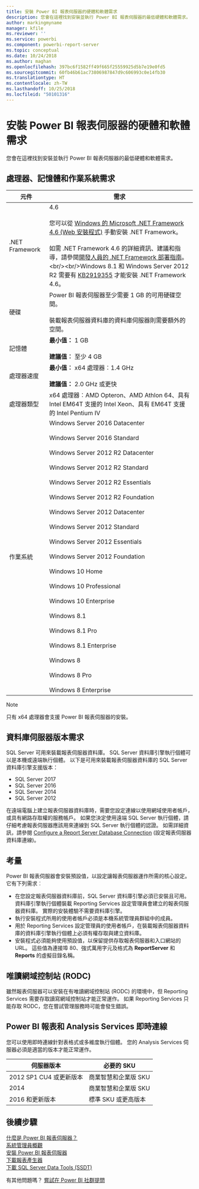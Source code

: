 ```yaml
---
title: 安裝 Power BI 報表伺服器的硬體和軟體需求
description: 您會在這裡找到安裝並執行 Power BI 報表伺服器的最低硬體和軟體需求。
author: markingmyname
manager: kfile
ms.reviewer: ''
ms.service: powerbi
ms.component: powerbi-report-server
ms.topic: conceptual
ms.date: 10/24/2018
ms.author: maghan
ms.openlocfilehash: 397bc6f1582ff49f665f25559925d5b7e19e0fd5
ms.sourcegitcommit: 60fb46b61ac73806987847d9c606993c0e14fb30
ms.translationtype: HT
ms.contentlocale: zh-TW
ms.lasthandoff: 10/25/2018
ms.locfileid: "50101316"
---
```

# <a name="hardware-and-software-requirements-for-installing-power-bi-report-server"></a>安裝 Power BI 報表伺服器的硬體和軟體需求
您會在這裡找到安裝並執行 Power BI 報表伺服器的最低硬體和軟體需求。

## <a name="processor-memory-and-operating-system-requirements"></a>處理器、記憶體和作業系統需求

| 元件 | 需求 |
| --- | --- |
| .NET Framework |4.6<br><br>您可以從 [Windows 的 Microsoft .NET Framework 4.6 (Web 安裝程式)](http://support.microsoft.com/kb/3045560) 手動安裝 .NET Framework。<br/><br/> 如需 .NET Framework 4.6 的詳細資訊、建議和指導，請參閱[開發人員的 .NET Framework 部署指南](http://msdn.microsoft.com/library/ee942965\(v=vs.110\).aspx)。<br/><br/>Windows 8.1 和 Windows Server 2012 R2 需要有 [KB2919355](http://support.microsoft.com/kb/2919355) 才能安裝 .NET Framework 4.6。 |
| 硬碟 |Power BI 報表伺服器至少需要 1 GB 的可用硬碟空間。<br><br>裝載報表伺服器資料庫的資料庫伺服器則需要額外的空間。 |
| 記憶體 |**最小值：** 1 GB<br/><br/> **建議值︰** 至少 4 GB |
| 處理器速度 |**最小值︰** x64 處理器︰1.4 GHz<br/><br/> **建議值：** 2.0 GHz 或更快 |
| 處理器類型 |x64 處理器︰AMD Opteron、AMD Athlon 64、具有 Intel EM64T 支援的 Intel Xeon、具有 EM64T 支援的 Intel Pentium IV |
| 作業系統 |Windows Server 2016 Datacenter<br><br>Windows Server 2016 Standard<br><br>Windows Server 2012 R2 Datacenter<br><br>Windows Server 2012 R2 Standard<br><br>Windows Server 2012 R2 Essentials<br><br>Windows Server 2012 R2 Foundation<br><br>Windows Server 2012 Datacenter<br><br>Windows Server 2012 Standard<br><br>Windows Server 2012 Essentials<br><br>Windows Server 2012 Foundation<br><br>Windows 10 Home<br><br>Windows 10 Professional<br><br>Windows 10 Enterprise<br><br>Windows 8.1<br><br>Windows 8.1 Pro<br><br>Windows 8.1 Enterprise<br><br>Windows 8<br><br>Windows 8 Pro<br><br>Windows 8 Enterprise |

> [!NOTE]
> 只有 x64 處理器會支援 Power BI 報表伺服器的安裝。
> 
> 

## <a name="database-server-version-requirements"></a>資料庫伺服器版本需求
SQL Server 可用來裝載報表伺服器資料庫。 SQL Server 資料庫引擎執行個體可以是本機或遠端執行個體。 以下是可用來裝載報表伺服器資料庫的 SQL Server 資料庫引擎支援版本：

* SQL Server 2017
* SQL Server 2016
* SQL Server 2014
* SQL Server 2012

在遠端電腦上建立報表伺服器資料庫時，需要您設定連線以使用網域使用者帳戶，或具有網路存取權的服務帳戶。 如果您決定使用遠端 SQL Server 執行個體，請仔細考慮報表伺服器應該用來連線到 SQL Server 執行個體的認證。 如需詳細資訊，請參閱 [Configure a Report Server Database Connection](https://docs.microsoft.com/sql/reporting-services/install-windows/configure-a-report-server-database-connection-ssrs-configuration-manager) (設定報表伺服器資料庫連線)。

## <a name="considerations"></a>考量
Power BI 報表伺服器會安裝預設值，以設定讓報表伺服器運作所需的核心設定。 它有下列需求︰

* 在您設定報表伺服器資料庫前，SQL Server 資料庫引擎必須已安裝且可用。 資料庫引擎執行個體裝載 Reporting Services 設定管理員會建立的報表伺服器資料庫。 實際的安裝體驗不需要資料庫引擎。
* 執行安裝程式所用的使用者帳戶必須是本機系統管理員群組中的成員。
* 用於 Reporting Services 設定管理員的使用者帳戶，在裝載報表伺服器資料庫的資料庫引擎執行個體上必須有權存取與建立資料庫。
* 安裝程式必須能夠使用預設值，以保留提供存取報表伺服器和入口網站的 URL。 這些值為連接埠 80、強式萬用字元及格式為 **ReportServer** 和 **Reports** 的虛擬目錄名稱。

## <a name="read-only-domain-controller-rodc"></a>唯讀網域控制站 (RODC)
 雖然報表伺服器可以安裝在有唯讀網域控制站 (RODC) 的環境中，但 Reporting Services 需要存取讀寫網域控制站才能正常運作。 如果 Reporting Services 只能存取 RODC，您在嘗試管理服務時可能會發生錯誤。

## <a name="power-bi-reports-and-analysis-services-live-connections"></a>Power BI 報表和 Analysis Services 即時連線
您可以使用即時連線針對表格式或多維度執行個體。 您的 Analysis Services 伺服器必須是適當的版本才能正常運作。

| **伺服器版本** | **必要的 SKU** |
| --- | --- |
| 2012 SP1 CU4 或更新版本 |商業智慧和企業版 SKU |
| 2014 |商業智慧和企業版 SKU |
| 2016 和更新版本 |標準 SKU 或更高版本 |

## <a name="next-steps"></a>後續步驟
[什麼是 Power BI 報表伺服器？](get-started.md)  
[系統管理員概觀](admin-handbook-overview.md)  
[安裝 Power BI 報表伺服器](install-report-server.md)  
[下載報表產生器](https://www.microsoft.com/download/details.aspx?id=53613)  
[下載 SQL Server Data Tools (SSDT)](http://go.microsoft.com/fwlink/?LinkID=616714)

有其他問題嗎？ [嘗試在 Power BI 社群提問](https://community.powerbi.com/)

